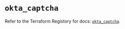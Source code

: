 # `okta_captcha`

Refer to the Terraform Registory for docs: [`okta_captcha`](https://registry.terraform.io/providers/okta/okta/4.4.1/docs/resources/captcha).
